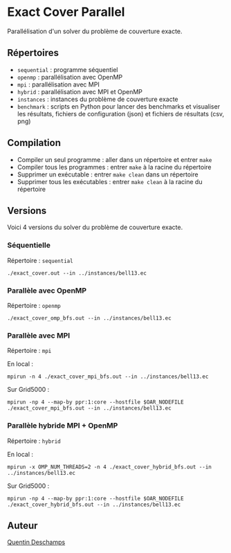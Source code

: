 # Exact Cover Parallel

Parallélisation d'un solver du problème de couverture exacte.

## Répertoires

- `sequential` : programme séquentiel
- `openmp` : parallélisation avec OpenMP
- `mpi` : parallélisation avec MPI
- `hybrid` : parallélisation avec MPI et OpenMP
- `instances` : instances du problème de couverture exacte
- `benchmark` : scripts en Python pour lancer des benchmarks et visualiser les résultats, fichiers de configuration (json) et fichiers de résultats (csv, png)

## Compilation

- Compiler un seul programme : aller dans un répertoire et entrer `make`
- Compiler tous les programmes :  entrer `make` à la racine du répertoire
- Supprimer un exécutable : entrer `make clean` dans un répertoire
- Supprimer tous les exécutables : entrer `make clean` à la racine du répertoire

## Versions

Voici 4 versions du solver du problème de couverture exacte.

### Séquentielle

Répertoire : `sequential`

```
./exact_cover.out --in ../instances/bell13.ec
```

### Parallèle avec OpenMP

Répertoire : `openmp`

```
./exact_cover_omp_bfs.out --in ../instances/bell13.ec
```

### Parallèle avec MPI

Répertoire : `mpi`

En local :
```
mpirun -n 4 ./exact_cover_mpi_bfs.out --in ../instances/bell13.ec
```
Sur Grid5000 :
```
mpirun -np 4 --map-by ppr:1:core --hostfile $OAR_NODEFILE ./exact_cover_mpi_bfs.out --in ../instances/bell13.ec
```


### Parallèle hybride MPI + OpenMP

Répertoire : `hybrid`

En local :
```
mpirun -x OMP_NUM_THREADS=2 -n 4 ./exact_cover_hybrid_bfs.out --in ../instances/bell13.ec
```
Sur Grid5000 :
```
mpirun -np 4 --map-by ppr:1:core --hostfile $OAR_NODEFILE ./exact_cover_hybrid_bfs.out --in ../instances/bell13.ec
```

## Auteur

[Quentin Deschamps](mailto:quentindeschamps18@gmail.com)
